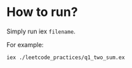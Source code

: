 # How to run?
Simply run iex `filename`.

For example:
```sh
iex ./leetcode_practices/q1_two_sum.ex
```

